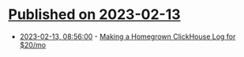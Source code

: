 # [Published on 2023-02-13](index.md)

* [2023-02-13, 08:56:00](https://news.ycombinator.com/item?id=34771486) - [Making a Homegrown ClickHouse Log for $20&#x2F;mo](https://www.hybridlogic.co.uk/2023/02/clog/)
